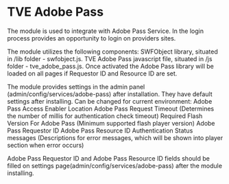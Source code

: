 TVE Adobe Pass
=====================================
The module is used to integrate with Adobe Pass Service. In the login process provides an opportunity to login on providers sites.

The module utilizes the following components:
SWFObject library, situated in /lib folder - swfobject.js.
TVE Adobe Pass javascript file, situated in /js folder - tve_adobe_pass.js.
Once activated the Adobe Pass library will be loaded on all pages if Requestor ID and Resource ID are set.

The module provides settings in the admin panel (admin/config/services/adobe-pass) after installation.
They have default settings after installing. Can be changed for current environment:
  Adobe Pass Access Enabler Location
  Adobe Pass Request Timeout (Determines the number of millis for authentication check timeout)
  Required Flash Version For Adobe Pass (Minimum supported flash player version)
  Adobe Pass Requestor ID
  Adobe Pass Resource ID
  Authentication Status messages (Descriptions for error messages, which will be shown into player section when error occurs)

Adobe Pass Requestor ID and Adobe Pass Resource ID fields should be filled on settings page(admin/config/services/adobe-pass) after the module installing.
